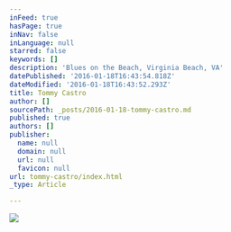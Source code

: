 ```yaml
---
inFeed: true
hasPage: true
inNav: false
inLanguage: null
starred: false
keywords: []
description: 'Blues on the Beach, Virginia Beach, VA'
datePublished: '2016-01-18T16:43:54.818Z'
dateModified: '2016-01-18T16:43:52.293Z'
title: Tommy Castro
author: []
sourcePath: _posts/2016-01-18-tommy-castro.md
published: true
authors: []
publisher:
  name: null
  domain: null
  url: null
  favicon: null
url: tommy-castro/index.html
_type: Article

---
```

![](https://s3-us-west-2.amazonaws.com/the-grid-img/p/99dcfdba649039dff491c014accccf7210744f47.jpg)